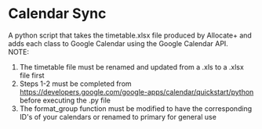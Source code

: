 # Calendar Sync  
A python script that takes the timetable.xlsx file produced by Allocate+ and adds each class to Google Calendar using the Google Calendar API.  
NOTE:  
1.  The timetable file must be renamed and updated from a .xls to a .xlsx file first  
2.  Steps 1-2 must be completed from https://developers.google.com/google-apps/calendar/quickstart/python before executing the .py file  
3.  The format_group function must be modified to have the corresponding ID's of your calendars or renamed to primary for general use  

